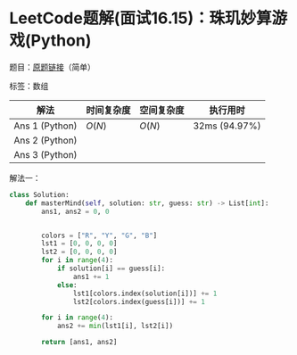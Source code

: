 # LeetCode题解(面试16.15)：珠玑妙算游戏(Python)

题目：[原题链接](https://leetcode-cn.com/problems/master-mind-lcci/submissions/)（简单）

标签：数组

| 解法           | 时间复杂度 | 空间复杂度 | 执行用时      |
| -------------- | ---------- | ---------- | ------------- |
| Ans 1 (Python) | $O(N)$     | $O(N)$     | 32ms (94.97%) |
| Ans 2 (Python) |            |            |               |
| Ans 3 (Python) |            |            |               |

解法一：

```python
class Solution:
    def masterMind(self, solution: str, guess: str) -> List[int]:
        ans1, ans2 = 0, 0


        colors = ["R", "Y", "G", "B"]
        lst1 = [0, 0, 0, 0]
        lst2 = [0, 0, 0, 0]
        for i in range(4):
            if solution[i] == guess[i]:
                ans1 += 1
            else:
                lst1[colors.index(solution[i])] += 1
                lst2[colors.index(guess[i])] += 1

        for i in range(4):
            ans2 += min(lst1[i], lst2[i])

        return [ans1, ans2]
```